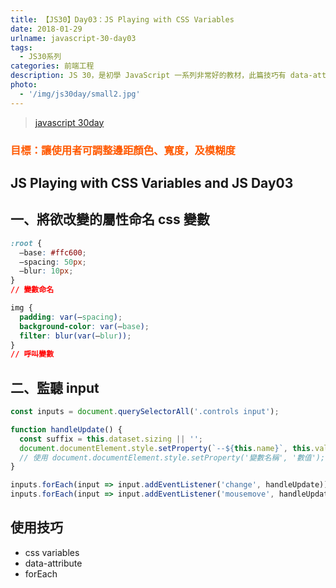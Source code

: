 ```yaml
---
title: 【JS30】Day03：JS Playing with CSS Variables
date: 2018-01-29
urlname: javascript-30-day03
tags:
  - JS30系列
categories: 前端工程
description: JS 30，是初學 JavaScript 一系列非常好的教材，此篇技巧有 data-attribute、建立 css variables 等等。
photo:
  - '/img/js30day/small2.jpg'
---
```


> [javascript 30day](https://javascript30.com/)

<a id="more"></a>

### <span id="目標讓使用者可調整邊距顏色-寬度及模糊度"><span style="color:#ff5900">目標：讓使用者可調整邊距顏色、寬度，及模糊度</span></span>

## <span id="js-playing-with-css-variables-and-js-day03">JS Playing with CSS Variables and JS Day03</span>

## <span id="一-將欲改變的屬性命名-css-變數">一、將欲改變的屬性命名 css 變數</span>

```css
:root {
  –base: #ffc600;
  –spacing: 50px;
  –blur: 10px;
}
// 變數命名

img {
  padding: var(–spacing);
  background-color: var(–base);
  filter: blur(var(–blur));
}
// 呼叫變數
```

## 二、監聽 input

```js
const inputs = document.querySelectorAll('.controls input');

function handleUpdate() {
  const suffix = this.dataset.sizing || '';
  document.documentElement.style.setProperty(`--${this.name}`, this.value + suffix);
  // 使用 document.documentElement.style.setProperty('變數名稱', '數值');
}

inputs.forEach(input => input.addEventListener('change', handleUpdate));
inputs.forEach(input => input.addEventListener('mousemove', handleUpdate));
```

## 使用技巧

- css variables
- data-attribute
- forEach
